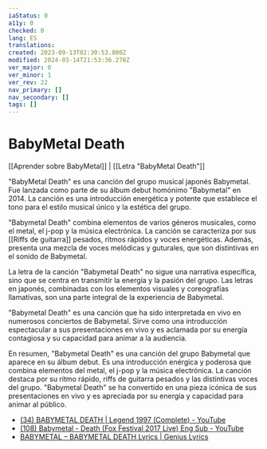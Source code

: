 ```yaml
---
iaStatus: 0
a11y: 0
checked: 0
lang: ES
translations: 
created: 2023-09-13T02:30:53.000Z
modified: 2024-03-14T21:53:36.278Z
ver_major: 0
ver_minor: 1
ver_rev: 22
nav_primary: []
nav_secondary: []
tags: []
---
```

# BabyMetal Death

[[Aprender sobre BabyMetal]] | [[Letra "BabyMetal Death"]]

"BabyMetal Death" es una canción del grupo musical japonés Babymetal. Fue lanzada como parte de su álbum debut homónimo "Babymetal" en 2014. La canción es una introducción energética y potente que establece el tono para el estilo musical único y la estética del grupo.

"Babymetal Death" combina elementos de varios géneros musicales, como el metal, el j-pop y la música electrónica. La canción se caracteriza por sus [[Riffs de guitarra]] pesados, ritmos rápidos y voces energéticas. Además, presenta una mezcla de voces melódicas y guturales, que son distintivas en el sonido de Babymetal.

La letra de la canción "Babymetal Death" no sigue una narrativa específica, sino que se centra en transmitir la energía y la pasión del grupo. Las letras en japonés, combinadas con los elementos visuales y coreografías llamativas, son una parte integral de la experiencia de Babymetal.

"Babymetal Death" es una canción que ha sido interpretada en vivo en numerosos conciertos de Babymetal. Sirve como una introducción espectacular a sus presentaciones en vivo y es aclamada por su energía contagiosa y su capacidad para animar a la audiencia.

En resumen, "Babymetal Death" es una canción del grupo Babymetal que aparece en su álbum debut. Es una introducción enérgica y poderosa que combina elementos del metal, el j-pop y la música electrónica. La canción destaca por su ritmo rápido, riffs de guitarra pesados y las distintivas voces del grupo. "Babymetal Death" se ha convertido en una pieza icónica de sus presentaciones en vivo y es apreciada por su energía y capacidad para animar al público.

* [(34) BABYMETAL DEATH | Legend 1997 (Complete) - YouTube](https://www.youtube.com/watch?v=jRc9dbgiBPI&ab_channel=GuilhermeCait)
* [(108) Babymetal - Death (Fox Festival 2017 Live) Eng Sub - YouTube](https://www.youtube.com/watch?v=5MJOKJwkbfY&ab_channel=ForTheFoxGod)
* [BABYMETAL – BABYMETAL DEATH Lyrics | Genius Lyrics](https://genius.com/Babymetal-babymetal-death-lyrics)

